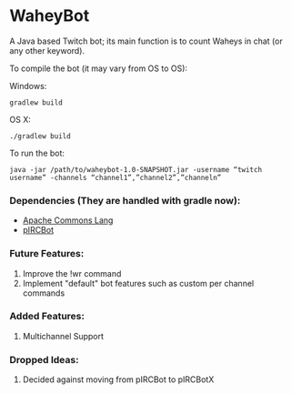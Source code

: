 # WaheyBot
A Java based Twitch bot; its main function is to count Waheys in chat (or any other keyword).

To compile the bot (it may vary from OS to OS):

Windows:

`gradlew build`

OS X:

`./gradlew build`

To run the bot:

```java -jar /path/to/waheybot-1.0-SNAPSHOT.jar -username “twitch username” -channels “channel1”,”channel2”,”channeln”```



### Dependencies (They are handled with gradle now):
  - [Apache Commons Lang](https://commons.apache.org/proper/commons-lang/)
  - [pIRCBot](http://www.jibble.org/pircbot.php)

### Future Features:
1. Improve the !wr command
2. Implement "default" bot features such as custom per channel commands

### Added Features:
1. Multichannel Support

### Dropped Ideas:
1. Decided against moving from pIRCBot to pIRCBotX
